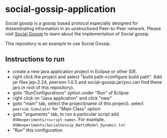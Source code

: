 # social-gossip-application

Social gossip is a gossip based protocol especially designed for disseminating information in an unstructured Peer-to-Peer network. Please visit [Social Gossip](https://github.com/ishantiw/simOSN) to learn about the implementation of Social gossip. 

This repository is an example to use Social Gossip.

## Instructions to run
- create a new java application project in Eclipse or other IDE.
- right click the project and select "build path->configure build path". Add jar files jep-2.24, peersim-1.0.5 and social-gossip.jar(you can find these jars in root of this repository).
- goto "RunConfigurations" option under "Run" of Eclipse
- right click on "Java application" and click "new"
- goto "main" tab, select the project(name of this project). select `peersim.Simulator` for "Main Class" option
- goto "arguments" tab, to run a particular script add `OSNexperiments/<script-name>`. For example, `OSNexperiments/SocialGossip_WattsModel_Dynamic.txt`
- "Run" this configuration

